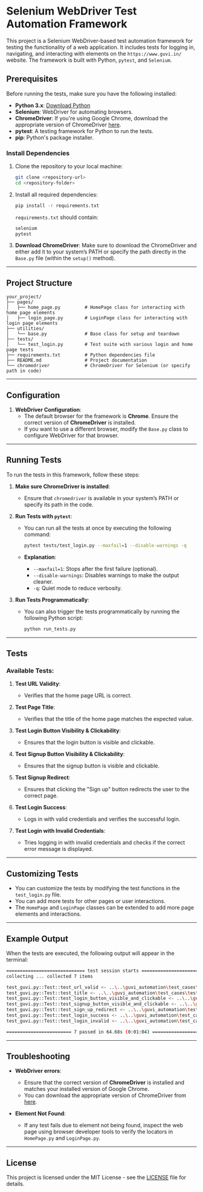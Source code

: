 # Selenium WebDriver Test Automation Framework

This project is a Selenium WebDriver-based test automation framework for testing the functionality of a web application. It includes tests for logging in, navigating, and interacting with elements on the `https://www.guvi.in/` website. The framework is built with Python, `pytest`, and `Selenium`.

## Prerequisites

Before running the tests, make sure you have the following installed:

- **Python 3.x**: [Download Python](https://www.python.org/downloads/)
- **Selenium**: WebDriver for automating browsers.
- **ChromeDriver**: If you're using Google Chrome, download the appropriate version of ChromeDriver [here](https://sites.google.com/a/chromium.org/chromedriver/).
- **pytest**: A testing framework for Python to run the tests.
- **pip**: Python's package installer.

### Install Dependencies

1. Clone the repository to your local machine:

   ```bash
   git clone <repository-url>
   cd <repository-folder>
   ```

2. Install all required dependencies:

   ```bash
   pip install -r requirements.txt
   ```

   `requirements.txt` should contain:

   ```txt
   selenium
   pytest
   ```

3. **Download ChromeDriver**: Make sure to download the ChromeDriver and either add it to your system’s PATH or specify the path directly in the `Base.py` file (within the `setup()` method).

---

## Project Structure

```
your_project/
├── pages/
│   ├── home_page.py         # HomePage class for interacting with home page elements
│   ├── login_page.py        # LoginPage class for interacting with login page elements
├── utilities/
│   └── base.py              # Base class for setup and teardown
├── tests/
│   └── test_login.py        # Test suite with various login and home page tests
├── requirements.txt         # Python dependencies file
├── README.md                # Project documentation
└── chromedriver             # ChromeDriver for Selenium (or specify path in code)
```

---

## Configuration

1. **WebDriver Configuration**:
   - The default browser for the framework is **Chrome**. Ensure the correct version of **ChromeDriver** is installed.
   - If you want to use a different browser, modify the `Base.py` class to configure WebDriver for that browser.

---

## Running Tests

To run the tests in this framework, follow these steps:

1. **Make sure ChromeDriver is installed**:
   - Ensure that `chromedriver` is available in your system’s PATH or specify its path in the code.
   
2. **Run Tests with `pytest`**:
   - You can run all the tests at once by executing the following command:

     ```bash
     pytest tests/test_login.py --maxfail=1 --disable-warnings -q
     ```

   - **Explanation**:
     - `--maxfail=1`: Stops after the first failure (optional).
     - `--disable-warnings`: Disables warnings to make the output cleaner.
     - `-q`: Quiet mode to reduce verbosity.

3. **Run Tests Programmatically**:
   - You can also trigger the tests programmatically by running the following Python script:

     ```bash
     python run_tests.py
     ```

---

## Tests

### Available Tests:

1. **Test URL Validity**: 
   - Verifies that the home page URL is correct.
   
2. **Test Page Title**: 
   - Verifies that the title of the home page matches the expected value.

3. **Test Login Button Visibility & Clickability**: 
   - Ensures that the login button is visible and clickable.

4. **Test Signup Button Visibility & Clickability**: 
   - Ensures that the signup button is visible and clickable.

5. **Test Signup Redirect**: 
   - Ensures that clicking the "Sign up" button redirects the user to the correct page.

6. **Test Login Success**: 
   - Logs in with valid credentials and verifies the successful login.

7. **Test Login with Invalid Credentials**: 
   - Tries logging in with invalid credentials and checks if the correct error message is displayed.

---

## Customizing Tests

- You can customize the tests by modifying the test functions in the `test_login.py` file.
- You can add more tests for other pages or user interactions.
- The `HomePage` and `LoginPage` classes can be extended to add more page elements and interactions.

---

## Example Output

When the tests are executed, the following output will appear in the terminal:

```bash
============================= test session starts =============================
collecting ... collected 7 items

test_guvi.py::Test::test_url_valid <- ..\..\guvi_automation\test_cases\test_guvi.py 
test_guvi.py::Test::test_title <- ..\..\guvi_automation\test_cases\test_guvi.py 
test_guvi.py::Test::test_login_button_visible_and_clickable <- ..\..\guvi_automation\test_cases\test_guvi.py 
test_guvi.py::Test::test_signup_button_visible_and_clickable <- ..\..\guvi_automation\test_cases\test_guvi.py 
test_guvi.py::Test::test_sign_up_redirect <- ..\..\guvi_automation\test_cases\test_guvi.py 
test_guvi.py::Test::test_login_success <- ..\..\guvi_automation\test_cases\test_guvi.py 
test_guvi.py::Test::test_login_invalid <- ..\..\guvi_automation\test_cases\test_guvi.py 

======================== 7 passed in 64.68s (0:01:04) =========================
```

---

## Troubleshooting

- **WebDriver errors**:
  - Ensure that the correct version of **ChromeDriver** is installed and matches your installed version of Google Chrome.
  - You can download the appropriate version of ChromeDriver from [here](https://sites.google.com/a/chromium.org/chromedriver/).

- **Element Not Found**:
  - If any test fails due to element not being found, inspect the web page using browser developer tools to verify the locators in `HomePage.py` and `LoginPage.py`.

---

## License

This project is licensed under the MIT License - see the [LICENSE](LICENSE) file for details.
